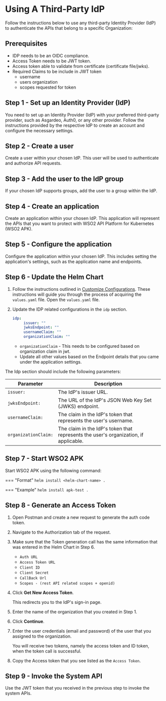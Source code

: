 # Using A Third-Party IdP

Follow the instructions below to use any third-party Identity Provider (IdP) to authenticate the APIs that belong to a specific Organization:

## Prerequisites
- IDP needs to be an OIDC compliance.
- Access Token needs to be JWT token.
- Access token able to validate from certificate (certificate file/jwks).
- Required Claims to be include in JWT token
     - username
     - users organization
     - scopes requested for token

## Step 1 - Set up an Identity Provider (IdP)

You need to set up an Identity Provider (IdP) with your preferred third-party provider, such as Asgardeo, Auth0, or any other provider. 
Follow the instructions provided by the respective IdP to create an account and configure the necessary settings.

## Step 2 - Create a user

Create a user within your chosen IdP. This user will be used to authenticate and authorize API requests.

## Step 3 - Add the user to the IdP group

If your chosen IdP supports groups, add the user to a group within the IdP.

## Step 4 - Create an application

Create an application within your chosen IdP. This application will represent the APIs that you want to protect with WSO2 API Platform for Kubernetes (WSO2 APK).

## Step 5 - Configure the application

Configure the application within your chosen IdP.
This includes setting the application's settings, such as the application name and endpoints.

## Step 6 - Update the Helm Chart

1. Follow the instructions outlined in <a href="../../../Customize-Configurations" target="_blank">Customize Configurations</a>. These instructions will guide you through the process of acquiring the `values.yaml` file. Open the `values.yaml` file.
2. Update the IDP related configurations in the `idp` section.

     ```yaml
     idp:
          issuer: ""
          jwksEndpoint: ""      
          usernameClaim: ""
          organizationClaim: ""

     ```

      - `organizationClaim` - This needs to be configured based on organization claim in jwt.
      - Update all other values based on the Endpoint details that you came under the application settings.

The Idp section should include the following parameters:

| **Parameter**        | **Description**                                                                      |
| -------------------- | ------------------------------------------------------------------------------------ |
| `issuer:`            | The IdP's issuer URL.                                                                |
| `jwksEndpoint:`      | The URL of the IdP's JSON Web Key Set (JWKS) endpoint.                               |
| `usernameClaim:`     | The claim in the IdP's token that represents the user's username.                    |
| `organizationClaim:` | The claim in the IdP's token that represents the user's organization, if applicable. |

## Step 7 - Start WSO2 APK

Start WSO2 APK using the following command:

=== "Format"
	```
	helm install <helm-chart-name> .
	```

=== "Example"
	```
	helm install apk-test .
	```

## Step 8 - Generate an Access Token

1. Open Postman and create a new request to generate the auth code token.
2. Navigate to the Authorization tab of the request.
3. Make sure that the Token generation call has the same information that was entered in the Helm Chart in Step 6.
     
     - `Auth URL`
     - `Access Token URL`
     - `Client ID`
     - `Client Secret`
     - `CallBack Url`
     - `Scopes - (rest API related scopes + openid)`

4. Click **Get New Access Token**.
     
      This redirects you to the IdP's sign-in page.

5. Enter the name of the organization that you created in Step 1.
6. Click **Continue**.
7. Enter the user credentials (email and password) of the user that you assigned to the organization.
     
     You will receive two tokens, namely the access token and ID token, when the token call is successful.

8.  Copy the Access token that you see listed as the `Access Token`.


## Step 9 - Invoke the System API

Use the JWT token that you received in the previous step to invoke the system APIs.
